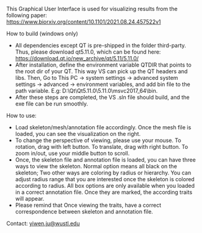 This Graphical User Interface is used for visualizing results from the following paper: 
https://www.biorxiv.org/content/10.1101/2021.08.24.457522v1

How to build (windows only)
- All dependencies except QT is pre-shipped in the folder third-party. Thus, please download qt5.11.0, which can be found here: https://download.qt.io/new_archive/qt/5.11/5.11.0/
- After installation, define the environment variable QTDIR that points to the root dir of your QT. This way VS can pick up the QT headers and libs. Then, Go to This PC -> system settings -> advanced system settings -> advanced -> environment variables, and add bin file to the path variable. E.g: D:\Qt\Qt5.11.0\5.11.0\msvc2017_64\bin.
- After these steps are completed, the VS .sln file should build, and the exe file can be run smoothly.

How to use: 
- Load skeleton/mesh/annotation file accordingly. Once the mesh file is loaded, you can see the visualization on the right. 
- To change the perspective of viewing, please use your mouse. To rotation, drag with left button. To translate, drag with right button. To zoom in/out, use your middle button to scroll. 
- Once, the skeleton file and annotation file is loaded, you can have three ways to view the skeleton. Normal option means all black on the skeleton; Two other ways are coloring by radius or hierarchy. You can adjust radius range that you are interested once the skeleton is colored according to radius. All box options are only available when you loaded in a correct annotation file. Once they are marked, the according traits will appear. 
- Please remind that Once viewing the traits, have a correct correspondence between skeleton and annotation file. 

Contact: 
yiwen.ju@wustl.edu


